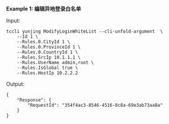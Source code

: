 **Example 1: 编辑异地登录白名单**



Input: 

```
tccli yunjing ModifyLoginWhiteList --cli-unfold-argument  \
    --Id 1 \
    --Rules.0.CityId 1 \
    --Rules.0.ProvinceId 1 \
    --Rules.0.CountryId 1 \
    --Rules.SrcIp 10.1.1.1 \
    --Rules.UserName admin,root \
    --Rules.IsGlobal true \
    --Rules.HostIp 10.2.2.2
```

Output: 
```
{
    "Response": {
        "RequestId": "354f4ac3-8546-4516-8c8a-69e3ab73aa8a"
    }
}
```

